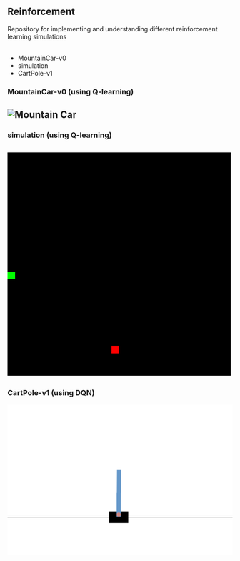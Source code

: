  ## Reinforcement  
Repository for implementing and understanding different  reinforcement learning simulations<br><br>

 - MountainCar-v0 
 - simulation 
 - CartPole-v1  

### MountainCar-v0 (using Q-learning)  
![Mountain Car](gif/mountaincar.gif)  
---
### simulation (using Q-learning)  
![simulation](gif/simulation.gif)  
---
### CartPole-v1 (using DQN)  
![CartPole](gif/cartpole-v1.gif)
